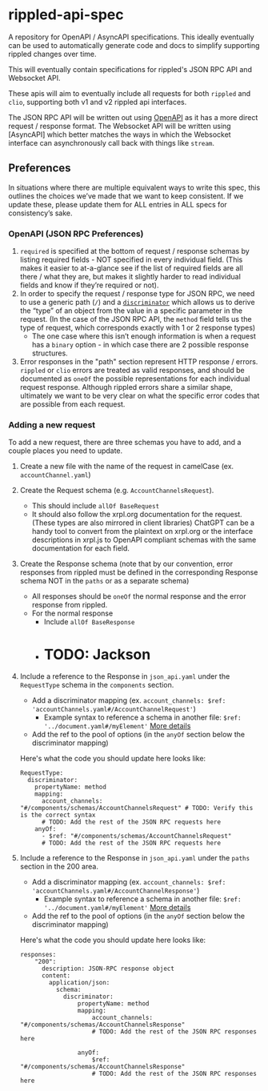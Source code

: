 # rippled-api-spec
A repository for OpenAPI / AsyncAPI specifications. This ideally eventually can be used to automatically generate code and docs to simplify supporting rippled changes over time.

This will eventually contain specifications for rippled's JSON RPC API and Websocket API.

These apis will aim to eventually include all requests for both `rippled` and `clio`, supporting both v1 and v2 rippled api interfaces.

The JSON RPC API will be written out using [OpenAPI](https://www.openapis.org/) as it has a more direct request / response format.
The Websocket API will be written using [AsyncAPI] which better matches the ways in which the Websocket interface can asynchronously call back with things like `stream`. 

## Preferences

In situations where there are multiple equivalent ways to write this spec, this outlines the choices we’ve made that we want to keep consistent. If we update these, please update them for ALL entries in ALL specs for consistency’s sake. 


### OpenAPI (JSON RPC Preferences)

 1. `required` is specified at the bottom of request / response schemas by listing required fields - NOT specified in every individual field. (This makes it easier to at-a-glance see if the list of required fields are all there / what they are, but makes it slightly harder to read individual fields and know if they’re required or not).
 2. In order to specify the request / response type for JSON RPC, we need to use a generic path (`/`) and a [`discriminator`](https://redocly.com/docs/resources/discriminator/) which allows us to derive the “type” of an object from the value in a specific parameter in the request. (In the case of the JSON RPC API, the `method` field tells us the type of request, which corresponds exactly with 1 or 2 response types)
    - The one case where this isn’t enough information is when a request has a `binary` option - in which case there are 2 possible response structures.
 3. Error responses in the "path" section represent HTTP response / errors. `rippled` or `clio` errors are treated as valid responses, and should be documented as `oneOf` the possible representations for each individual request response. Although rippled errors share a similar shape, ultimately we want to be very clear on what the specific error codes that are possible from each request.

 ### Adding a new request

To add a new request, there are three schemas you have to add, and a couple places you need to update.

1. Create a new file with the name of the request in camelCase (ex. `accountChannel.yaml`)
2. Create the Request schema (e.g. `AccountChannelsRequest`).
    - This should include `allOf BaseRequest`
    - It should also follow the xrpl.org documentation for the request. (These types are also mirrored in client libraries) ChatGPT can be a handy tool to convert from the plaintext on xrpl.org or the interface descriptions in xrpl.js to OpenAPI compliant schemas with the same documentation for each field.
3. Create the Response schema (note that by our convention, error responses from rippled must be defined in the corresponding Response schema NOT in the `paths` or as a separate schema)
    - All responses should be `oneOf` the normal response and the error response from rippled.
    - For the normal response
        - Include `allOf BaseResponse`
        - # TODO: Jackson
4. Include a reference to the Response in `json_api.yaml` under the `RequestType` schema in the `components` section.
    - Add a discriminator mapping (ex. `account_channels: $ref: 'accountChannels.yaml#/AccountChannelRequest'`)
        - Example syntax to reference a schema in another file: `$ref: '../document.yaml#/myElement'` [More details](https://swagger.io/docs/specification/using-ref/)
    - Add the ref to the pool of options (in the `anyOf` section below the discriminator mapping)

    Here's what the code you should update here looks like:
    ```
    RequestType:
      discriminator:
        propertyName: method
        mapping:
          account_channels: "#/components/schemas/AccountChannelsRequest" # TODO: Verify this is the correct syntax
          # TODO: Add the rest of the JSON RPC requests here
        anyOf:
          - $ref: "#/components/schemas/AccountChannelsRequest"
          # TODO: Add the rest of the JSON RPC requests here
    ```

5. Include a reference to the Response in `json_api.yaml` under the `paths` section in the 200 area.
    - Add a discriminator mapping (ex. `account_channels: $ref: 'accountChannels.yaml#/AccountChannelResponse'`)
        - Example syntax to reference a schema in another file: `$ref: '../document.yaml#/myElement'` [More details](https://swagger.io/docs/specification/using-ref/)
    - Add the ref to the pool of options (in the `anyOf` section below the discriminator mapping)

    Here's what the code you should update here looks like:
    ```
    responses:
        "200":
          description: JSON-RPC response object
          content:
            application/json:
              schema:
                discriminator:
                    propertyName: method
                    mapping:
                        account_channels: "#/components/schemas/AccountChannelsResponse"
                		# TODO: Add the rest of the JSON RPC responses here

                    anyOf:
                        $ref: "#/components/schemas/AccountChannelsResponse"
                		# TODO: Add the rest of the JSON RPC responses here
    ```